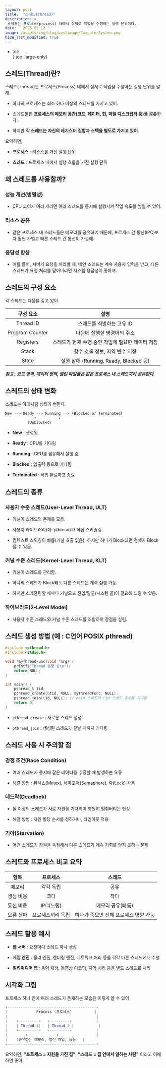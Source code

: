 ```yaml
---
layout: post
title:  "스레드(Thread)"
description: >
 스레드는 프로세스(process) 내에서 실제로 작업을 수행하는 실행 단위이다.
date:   2025-05-13
image: /assets/img/blog/postimage/ComputerSystem.png
hide_last_modified: true
---
```


* toc  
{:toc .large-only}

## 스레드(Thread)란?

스레드(Thread)는 프로세스(Process) 내에서 실제로 작업을 수행하는 실행 단위를 말해.

- 하나의 프로세스는 최소 하나 이상의 스레드를 가지고 있어.

- 스레드들은 **프로세스의 메모리 공간(코드, 데이터, 힙, 파일 디스크립터 등)을 공유**한다.

- 하지만 **각 스레드는 자신의 레지스터 집합과 스택을 별도로 가지고 있어**.

요약하면,

- **프로세스** : 리소스를 가진 실행 단위

- **스레드** : 프로세스 내에서 실행 흐름을 가진 실행 단위

## 왜 스레드를 사용할까?

### 성능 개선(병렬성)

- CPU 코어가 여러 개라면 여러 스레드를 동시에 실행시켜 작업 속도를 높일 수 있어.

### 리소스 공유

- 같은 프로세스 내 스레드들은 메모리를 공유하기 때문에, 프로세스 간 통신(IPC)보다 훨씬 가볍고 빠른 스레드 간 통신이 가능해.

### 응답성 향상

- 예를 들어, 서버가 요청을 처리할 때, 메인 스레드는 계속 사용자 입력을 받고, 다른 스레드가 요청 처리를 맡아버리면 시스템 응답성이 좋아져.

## 스레드의 구성 요소

각 스레드는 다음을 갖고 있어

| 구성 요소 | 설명 |
|:---:|:---:|
| Thread ID | 스레드를 식별하는 고유 ID |
| Program Counter | 다음에 실행할 명령어의 주소 |
| Registers | 스레드가 현재 수행 중인 작업에 필요한 데이터 저장 |
| Stack | 함수 호출 정보, 지역 변수 저장 |
| State | 실행 샅애 (Running, Ready, Blocked 등) |

***참고 : 코드 영역, 데이터 영역, 열린 파일들은 같은 프로세스 내 스레드끼리 공유한다.***

## 스레드의 상태 변화

스레드는 아래처럼 상태가 변한다.

~~~rust
New --> Ready --> Running --> (Blocked or Terminated)
             ↑          ↓
          (Unblocked)
~~~

- **New** : 생성됨

- **Ready** : CPU를 기다림

- **Running** : CPU를 점유해서 실행 중

- **Blocked** : 입출력 등으로 기다림

- **Terminated** : 작업 완료하고 종료

## 스레드의 종류

### 사용자 수준 스레드(User-Level Thread, ULT)

- 커널이 스레드의 존재를 모름.

- 사용자 라이브러리(예: pthread)가 직접 스케줄링.

- 컨텍스트 스위칭이 빠름(커널 호출 없음), 하지만 하나가 Block되면 전체가 Block될 수 있음.

### 커널 수준 스레드(Kernel-Level Thread, KLT)

- 커널이 스레드를 관리함.

- 하나의 스레드가 Block돼도 다른 스레드는 계속 실행 가능.

- 하지만 스케줄링할 때마다 커널모드 진입/탈출(시스템 콜)이 필요해 느릴 수 있음.

### 하이브리드(2-Level Model)

- 사용자 수준 스레드와 커널 수준 스레드를 조합하여 장점을 살림.

## 스레드 생성 방법 (예 : C언어 POSIX pthread)

~~~c
#include <pthread.h>
#include <stdio.h>

void *myThreadFunc(void *arg) {
    printf("Thread 실행 중\n");
    return NULL;
}

int main() {
    pthread_t tid;
    pthread_create(&tid, NULL, myThreadFunc, NULL);
    pthread_join(tid, NULL); // main 스레드가 tid 스레드 종료를 기다림
    return 0;
}
~~~

- `pthread_create` : 새로운 스레드 생성

- `pthread_join` : 생성된 스레드가 끝날 때까지 기다림

## 스레드 사용 시 주의할 점

### 경쟁 조건(Race Condition)

- 여러 스레드가 동시에 같은 데이터를 수정할 때 발생하는 오류

- 해결 방법 : 뮤텍스(Mutex), 세마포어(Semaphore), 락(Lock) 사용

### 데드락(Deadlock)

- 둘 이상의 스레드가 서로 자원을 기다리며 영원히 멈춰버리는 현상

- 해결 방법 : 자원 할당 순서를 정하거나, 타임아웃 적용

### 기아(Starvation)

- 어떤 스레드가 자원을 독점해서 다른 스레드가 계속 기회를 얻지 못하는 문제

## 스레드와 프로세스 비교 요약

| 항목 | 프로세스 | 스레드 |
|:---:|:---:|:---:|
| 메모리 | 각각 독립 | 공유 |
| 생성 비용 | 크다 | 작다 |
| 통신 비용 | IPC(느림) | 메모리 공유(빠름) |
| 오류 전파 | 프로세스끼리 독립 | 하나가 죽으면 전체 프로세스 영향 가능 |

## 스레드 활용 예시

- **웹 서버** : 요청마다 스레드 하나 생성

- **게임 엔진** : 물리 엔진, 렌더링 엔진, 네트워크 처리 등을 각각 다른 스레드에서 수행

- **멀티미디어 앱** : 음악 재생, 동영상 디코딩, 자막 처리 등을 별도 스레드로 처리

## 시각화 그림

프로세스 하나 안에 여러 스레드가 존재하는 모습은 이렇게 볼 수 있어

~~~lua
+----------------------------------------+
|             Process (프로세스)          |
|                                        |
|    +---------+   +---------+           |
|    | Thread 1|   | Thread 2 |           |
|    +---------+   +---------+           |
|        ↕             ↕                 |
|    (공유하는 메모리, 열린 파일, 등등)  |
+----------------------------------------+
~~~

요약하면,
**"프로세스 = 자원을 가진 집"**,
**"스레드 = 집 안에서 일하는 사람"**
이라고 이해하면 좋아